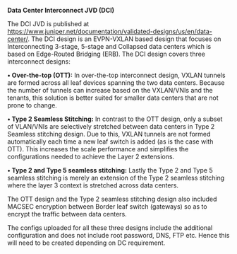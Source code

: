 **Data Center Interconnect JVD (DCI)**

The DCI JVD is  published at https://www.juniper.net/documentation/validated-designs/us/en/data-center/.
The DCI design is an EVPN-VXLAN based design that focuses on Interconnecting 3-stage, 5-stage and Collapsed data centers which is based
on Edge-Routed Bridging (ERB). The DCI design covers three interconnect designs:

**• Over-the-top (OTT):** 
In over-the-top interconnect design, VXLAN tunnels are formed across all leaf devices spanning the
two data centers. Because the number of tunnels can increase based on the VXLAN/VNIs and the tenants, this solution is
better suited for smaller data centers that are not prone to change.

**• Type 2 Seamless Stitching:** 
In contrast to the OTT design, only a subset of VLAN/VNIs are selectively stretched between
data centers in Type 2 Seamless stitching design. Due to this, VXLAN tunnels are not formed automatically each time a
new leaf switch is added (as is the case with OTT). This increases the scale performance and simplifies the configurations
needed to achieve the Layer 2 extensions.

**• Type 2 and Type 5 seamless stitching:** 
Lastly the Type 2 and Type 5 seamless stitching is merely an extension of the Type
2 seamless stitching where the layer 3 context is stretched across data centers.

The OTT design and the Type 2 seamless stitching design also included MACSEC encryption between Border leaf switch (gateways) so
as to encrypt the traffic between data centers.

The configs uploaded for all these three designs include the additional configuration and does not include root password, DNS, FTP etc. Hence this will need to be created depending on DC requirement.
